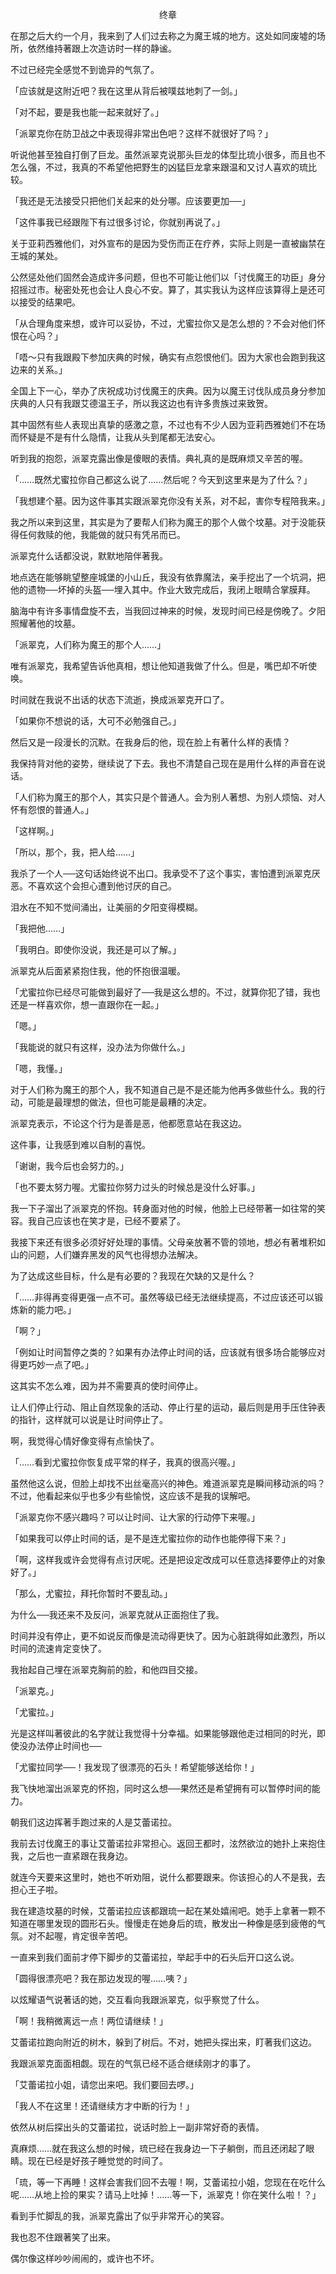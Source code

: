 <p align="center">终章</p>

在那之后大约一个月，我来到了人们过去称之为魔王城的地方。这处如同废墟的场所，依然维持著跟上次造访时一样的静谧。

不过已经完全感觉不到诡异的气氛了。

「应该就是这附近吧？我在这里从背后被噗兹地刺了一剑。」

「对不起，要是我也能一起来就好了。」

「派翠克你在防卫战之中表现得非常出色吧？这样不就很好了吗？」

听说他甚至独自打倒了巨龙。虽然派翠克说那头巨龙的体型比琉小很多，而且也不怎么强，不过，我真的不希望他把野生的凶猛巨龙拿来跟温和又讨人喜欢的琉比较。

「我还是无法接受只把他们关起来的处分哪。应该要更加──」

「这件事我已经跟陛下有过很多讨论，你就别再说了。」

关于亚莉西雅他们，对外宣布的是因为受伤而正在疗养，实际上则是一直被幽禁在王城的某处。

公然惩处他们固然会造成许多问题，但也不可能让他们以「讨伐魔王的功臣」身分招摇过市。秘密处死也会让人良心不安。算了，其实我认为这样应该算得上是还可以接受的结果吧。

「从合理角度来想，或许可以妥协，不过，尤蜜拉你又是怎么想的？不会对他们怀恨在心吗？」

「唔～只有我跟殿下参加庆典的时候，确实有点怨恨他们。因为大家也会跑到我这边来的关系。」

全国上下一心，举办了庆祝成功讨伐魔王的庆典。因为以魔王讨伐队成员身分参加庆典的人只有我跟艾德温王子，所以我这边也有许多贵族过来致贺。

其中固然有些人表现出真挚的感激之意，不过也有不少人因为亚莉西雅她们不在场而怀疑是不是有什么隐情，让我从头到尾都无法安心。

听到我的抱怨，派翠克露出像是傻眼的表情。典礼真的是既麻烦又辛苦的喔。

「……既然尤蜜拉你自己都这么说了……然后呢？今天到这里来是为了什么？」

「我想建个墓。因为这件事其实跟派翠克你没有关系，对不起，害你专程陪我来。」

我之所以来到这里，其实是为了要帮人们称为魔王的那个人做个坟墓。对于没能获得任何救赎的他，我能做的就只有凭吊而已。

派翠克什么话都没说，默默地陪伴著我。

地点选在能够眺望整座城堡的小山丘，我没有依靠魔法，亲手挖出了一个坑洞，把他的遗物──坏掉的头盔──埋入其中。作业大致完成后，我闭上眼睛合掌膜拜。

脑海中有许多事情盘旋不去，当我回过神来的时候，发现时间已经是傍晚了。夕阳照耀著他的坟墓。

「派翠克，人们称为魔王的那个人……」

唯有派翠克，我希望告诉他真相，想让他知道我做了什么。但是，嘴巴却不听使唤。

时间就在我说不出话的状态下流逝，换成派翠克开口了。

「如果你不想说的话，大可不必勉强自己。」

然后又是一段漫长的沉默。在我身后的他，现在脸上有著什么样的表情？

我保持背对他的姿势，继续说了下去。我也不清楚自己现在是用什么样的声音在说话。

「人们称为魔王的那个人，其实只是个普通人。会为别人著想、为别人烦恼、对人怀有怨恨的普通人。」

「这样啊。」

「所以，那个，我，把人给……」

我杀了一个人──这句话始终说不出口。我承受不了这个事实，害怕遭到派翠克厌恶。不喜欢这个会担心遭到他讨厌的自己。

泪水在不知不觉间涌出，让美丽的夕阳变得模糊。

「我把他……」

「我明白。即使你没说，我还是可以了解。」

派翠克从后面紧紧抱住我，他的怀抱很温暖。

「尤蜜拉你已经尽可能做到最好了──我是这么想的。不过，就算你犯了错，我也还是一样喜欢你，想一直跟你在一起。」

「嗯。」

「我能说的就只有这样，没办法为你做什么。」

「嗯，我懂。」

对于人们称为魔王的那个人，我不知道自己是不是还能为他再多做些什么。我的行动，可能是最理想的做法，但也可能是最糟的决定。

派翠克表示，不论这个行为是善是恶，他都愿意站在我这边。

这件事，让我感到难以自制的喜悦。

「谢谢，我今后也会努力的。」

「也不要太努力喔。尤蜜拉你努力过头的时候总是没什么好事。」

我一下子溜出了派翠克的怀抱。转身面对他的时候，他脸上已经带著一如往常的笑容。我自己应该也在笑才是，已经不要紧了。

我接下来还有很多必须好好处理的事情。父母亲放著不管的领地，想必有著堆积如山的问题，人们嫌弃黑发的风气也得想办法解决。

为了达成这些目标，什么是有必要的？我现在欠缺的又是什么？

「……非得再变得更强一点不可。虽然等级已经无法继续提高，不过应该还可以锻炼新的能力吧。」

「啊？」

「例如让时间暂停之类的？如果有办法停止时间的话，应该就有很多场合能够应对得更巧妙一点了吧。」

这其实不怎么难，因为并不需要真的使时间停止。

让人们停止行动、阻止自然现象的活动、停止行星的运动，最后则是用手压住钟表的指针，这样就可以说是让时间停止了。

啊，我觉得心情好像变得有点愉快了。

「……看到尤蜜拉你恢复成平常的样子，我真的很高兴喔。」

虽然他这么说，但脸上却找不出丝毫高兴的神色。难道派翠克是瞬间移动派的吗？不过，他看起来似乎也多少有些愉悦，这应该不是我的误解吧。

「派翠克你不感兴趣吗？可以让时间、让大家的行动停下来喔。」

「如果我可以停止时间的话，是不是连尤蜜拉你的动作也能停得下来？」

「啊，这样我或许会觉得有点讨厌呢。还是把设定改成可以任意选择要停止的对象好了。」

「那么，尤蜜拉，拜托你暂时不要乱动。」

为什么──我还来不及反问，派翠克就从正面抱住了我。

时间并没有停止，更不如说反而像是流动得更快了。因为心脏跳得如此激烈，所以时间的流速肯定变快了。

我抬起自己埋在派翠克胸前的脸，和他四目交接。

「派翠克。」

「尤蜜拉。」

光是这样叫著彼此的名字就让我觉得十分幸福。如果能够跟他走过相同的时光，即使没办法停止时间也──

「尤蜜拉同学──！我发现了很漂亮的石头！希望能够送给你！」

我飞快地溜出派翠克的怀抱，同时这么想──果然还是希望拥有可以暂停时间的能力。

朝我们这边挥著手跑过来的人是艾蕾诺拉。

我前去讨伐魔王的事让艾蕾诺拉非常担心。返回王都时，泫然欲泣的她扑上来抱住我，之后也一直紧跟在我身边。

就连今天要来这里时，她也不听劝阻，说什么都要跟来。你该担心的人不是我，去担心王子啦。

我在建造坟墓的时候，艾蕾诺拉应该都跟琉一起在某处嬉闹吧。她手上拿著一颗不知道在哪里发现的圆形石头。慢慢走在她身后的琉，散发出一种像是感到疲倦的气氛。对不起喔，肯定很辛苦吧。

一直来到我们面前才停下脚步的艾蕾诺拉，举起手中的石头后开口这么说。

「圆得很漂亮吧？我在那边发现的喔……咦？」

以炫耀语气说著话的她，交互看向我跟派翠克，似乎察觉了什么。

「啊！我稍微离远一点！两位请继续！」

艾蕾诺拉跑向附近的树木，躲到了树后。不对，她把头探出来，盯著我们这边。

我跟派翠克面面相觑。现在的气氛已经不适合继续刚才的事了。

「艾蕾诺拉小姐，请您出来吧。我们要回去啰。」

「我人不在这里！还请继续方才中断的行为！」

依然从树后探出头的艾蕾诺拉，说话时脸上一副非常好奇的表情。

真麻烦……就在我这么想的时候，琉已经在我身边一下子躺倒，而且还闭起了眼睛。现在已经是好孩子睡觉觉的时间了。

「琉，等一下再睡！这样会害我们回不去喔！啊，艾蕾诺拉小姐，您现在在吃什么呢……从地上捡的果实？请马上吐掉！……等一下，派翠克！你在笑什么啦！？」

看到手忙脚乱的我，派翠克露出了似乎非常开心的笑容。

我也忍不住跟著笑了出来。

偶尔像这样吵吵闹闹的，或许也不坏。

